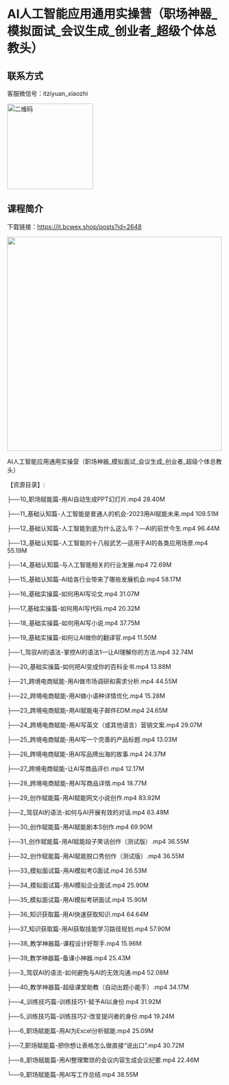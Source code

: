# AI人工智能应用通用实操营（职场神器_模拟面试_会议生成_创业者_超级个体总教头）

## 联系方式

客服微信号：itziyuan_xiaozhi

<img src="https://ziyuanyun.oss-cn-guangzhou.aliyuncs.com/common/20240614073449/666b82192834a.jpg" width="200" height="200" alt="二维码">

## 课程简介

下载链接：https://it.bcwex.shop/posts?id=2648

<img src="https://ziyuanyun.oss-cn-guangzhou.aliyuncs.com/yun/20240515184200/6644917836c39.jpg" width="500" alt="">

  AI人工智能应用通用实操营（职场神器_模拟面试_会议生成_创业者_超级个体总教头）



 【资源目录】:

 ├──10_职场赋能篇-用AI自动生成PPT幻灯片.mp4 28.40M

 ├──11_基础认知篇-人工智能是普通人的机会-2023用AI赋能未来.mp4 109.51M

 ├──12_基础认知篇-人工智能到底为什么这么牛？—Al的前世今生.mp4 96.44M

 ├──13_基础认知篇-人工智能的十八般武艺—适用于AI的各类应用场景.mp4 55.19M

 ├──14_基础认知篇-与人工智能相关的行业发展.mp4 72.69M

 ├──15_基础认知篇-AI给各行业带来了哪些发展机会.mp4 58.17M

 ├──16_基础实操篇-如何用AI写论文.mp4 31.07M

 ├──17_基础实操篇-如何用AI写代码.mp4 20.32M

 ├──18_基础实操篇-如何用AI写小说.mp4 37.75M

 ├──19_基础实操篇-如何让AI做你的翻译官.mp4 11.50M

 ├──1_驾驭AI的语法-掌控AI的语法1—让AI理解你的方法.mp4 32.74M

 ├──20_基础实操篇-如何把AI变成你的百科全书.mp4 13.88M

 ├──21_跨境电商赋能-用AI做市场调研和需求分析.mp4 44.55M

 ├──22_跨境电商赋能-用AI做小语种详情优化.mp4 15.28M

 ├──23_跨境电商赋能-用AI赋能电子邮件EDM.mp4 24.65M

 ├──24_跨境电商赋能-用AI写英文（或其他语言）营销文案.mp4 29.07M

 ├──25_跨境电商赋能-用AI写一个完善的产品标题.mp4 13.03M

 ├──26_跨境电商赋能-用AI写品牌出海的故事.mp4 24.37M

 ├──27_跨境电商赋能-让AI写商品评价.mp4 12.17M

 ├──28_跨境电商赋能-用AI写商品详情.mp4 18.77M

 ├──29_创作赋能篇-用AI赋能网文小说创作.mp4 83.92M

 ├──2_驾驭AI的语法-如何与AI开展有效的对话.mp4 63.49M

 ├──30_创作赋能篇-用AI赋能剧本S创作.mp4 69.90M

 ├──31_创作赋能篇-用AI赋能段子笑话创作（测试版）.mp4 36.55M

 ├──32_创作赋能篇-用AI赋能脱口秀创作（测试版）.mp4 36.55M

 ├──33_模拟面试篇-用AI模拟考G面试.mp4 26.53M

 ├──34_模拟面试篇-用AI模拟企业面试.mp4 25.90M

 ├──35_模拟面试篇-用AI模拟考研面试.mp4 15.90M

 ├──36_知识获取篇-用AI快速获取知识.mp4 64.64M

 ├──37_知识获取篇-用AI获取技能学习路径规划.mp4 57.90M

 ├──38_教学神器篇-课程设计好帮手.mp4 15.96M

 ├──39_教学神器篇-备课小神器.mp4 25.43M

 ├──3_驾驭AI的语法-如何避免与AI的无效沟通.mp4 52.08M

 ├──40_教学神器篇-超级课堂助教（自动出题小能手）.mp4 34.17M

 ├──4_训练技巧篇-训练技巧1-赋予AI以身份.mp4 31.92M

 ├──5_训练技巧篇-训练技巧2-改变提问者的身份.mp4 19.24M

 ├──6_职场赋能篇-用AI为Excel分析赋能.mp4 25.09M

 ├──7_职场赋能篇-把你想让表格怎么做直接“说出口”.mp4 30.72M

 ├──8_职场赋能篇-用AI整理繁琐的会议内容生成会议纪要.mp4 22.46M

 └──9_职场赋能篇-用AI写工作总结.mp4 38.55M

  